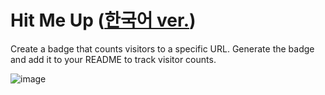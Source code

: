 # Hit Me Up ([한국어 ver.](README_KR.md))

Create a badge that counts visitors to a specific URL. Generate the badge and add it to your README to track visitor counts.

![image](https://github.com/user-attachments/assets/4983cf9c-b11e-43dd-8dfc-ffcc6f34233a)
